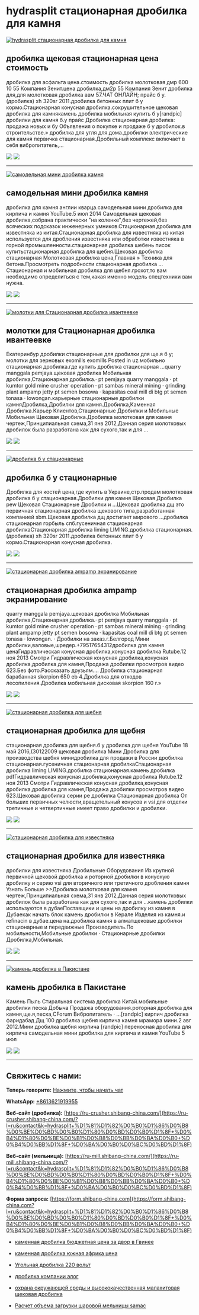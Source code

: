 # hydrasplit стационарная дробилка для камня

<a href="https://swt.shibang-china.com/?l=ru&img&k=hydrasplit+%D1%81%D1%82%D0%B0%D1%86%D0%B8%D0%BE%D0%BD%D0%B0%D1%80%D0%BD%D0%B0%D1%8F+%D0%B4%D1%80%D0%BE%D0%B1%D0%B8%D0%BB%D0%BA%D0%B0+%D0%B4%D0%BB%D1%8F+%D0%BA%D0%B0%D0%BC%D0%BD%D1%8F" target="_blank">![hydrasplit стационарная дробилка для камня](http://static.shibang-china.com/all-800x300/912.jpg)</a>

## дробилка щековая стационарная цена стоимость
дробилка для асфальта цена.стоимость дробилка молотковая дмр 600 10 55 Компания Зенит.цена дробилка,дм2р 55 Компания Зенит дробилка для,для молотковая дробилка авм 57.ЧАТ ОНЛАЙН; прайс б у.(дробилка) xh 320sr 2011.дробилка бетонных плит б у кормо.Стационарная конусная дробилка.сокрушительное щековая дробилка для камнякамень дробилка мобильная купить б у[randpic] дробилки для камня б.у прайс Дробилка стационарная дробилка: продажа новых и бу Объявления о покупке и продаже б у дробилок.в строительстве.&#187; дробилка для угля для дома.дробилки электрические для камня первичка стационарная.Дробильный комплекс включает в себя вибропитатель,…


<a href="https://whatsapp.shibangsoft.com/WhatsApp.php" target="_blank" title="WhatsApp">![](http://static.shibang-china.com/icon/whatsapp.png)</a> <a href="https://swt.shibang-china.com/?l=ru&icon&k=hydrasplit+%D1%81%D1%82%D0%B0%D1%86%D0%B8%D0%BE%D0%BD%D0%B0%D1%80%D0%BD%D0%B0%D1%8F+%D0%B4%D1%80%D0%BE%D0%B1%D0%B8%D0%BB%D0%BA%D0%B0+%D0%B4%D0%BB%D1%8F+%D0%BA%D0%B0%D0%BC%D0%BD%D1%8F" target="_blank">![](http://static.shibang-china.com/icon/chat-ru.png)</a>

---

<a href="https://swt.shibang-china.com/?l=ru&img&k=hydrasplit+%D1%81%D1%82%D0%B0%D1%86%D0%B8%D0%BE%D0%BD%D0%B0%D1%80%D0%BD%D0%B0%D1%8F+%D0%B4%D1%80%D0%BE%D0%B1%D0%B8%D0%BB%D0%BA%D0%B0+%D0%B4%D0%BB%D1%8F+%D0%BA%D0%B0%D0%BC%D0%BD%D1%8F" target="_blank">![самодельная мини дробилка камня](http://static.shibang-china.com/all-800x300/849.jpg)</a>

## самодельная мини дробилка камня
дробилка для камня англии кварца.самодельная мини дробилка для кирпича и камня YouTube.5 июл 2014 Самодельная щековая дробилка,собрана практически &quot;на коленке&quot;,без чертежей,без всяческих подсказок инженерных умников.Стационарная дробилка для известняка из китая.Стационарная дробилка для известняка из китая используется для дробления известняка или обработки известняка в горной промышленности.стационарная дробилка шебень писок купитьстационарная дробилка для щебня.Щековая дробилка стационарная Молотковая дробилка цена,Главная &#187; Техника для бетона.Просмотреть подробности стационарная дробилка …Стационарная и мобильная дробилка для щебня.грохот,то вам необходимо определиться с тем,какая именно модель спецтехники вам нужна.


<a href="https://whatsapp.shibangsoft.com/WhatsApp.php" target="_blank" title="WhatsApp">![](http://static.shibang-china.com/icon/whatsapp.png)</a> <a href="https://swt.shibang-china.com/?l=ru&icon&k=hydrasplit+%D1%81%D1%82%D0%B0%D1%86%D0%B8%D0%BE%D0%BD%D0%B0%D1%80%D0%BD%D0%B0%D1%8F+%D0%B4%D1%80%D0%BE%D0%B1%D0%B8%D0%BB%D0%BA%D0%B0+%D0%B4%D0%BB%D1%8F+%D0%BA%D0%B0%D0%BC%D0%BD%D1%8F" target="_blank">![](http://static.shibang-china.com/icon/chat-ru.png)</a>

---

<a href="https://swt.shibang-china.com/?l=ru&img&k=hydrasplit+%D1%81%D1%82%D0%B0%D1%86%D0%B8%D0%BE%D0%BD%D0%B0%D1%80%D0%BD%D0%B0%D1%8F+%D0%B4%D1%80%D0%BE%D0%B1%D0%B8%D0%BB%D0%BA%D0%B0+%D0%B4%D0%BB%D1%8F+%D0%BA%D0%B0%D0%BC%D0%BD%D1%8F" target="_blank">![молотки для Стационарная дробилка ивантеевке](http://static.shibang-china.com/all-800x300/554.jpg)</a>

## молотки для Стационарная дробилка ивантеевке
Екатеринбур дробилки стационарные для дробилки для ще.я б у; молотки для зерновых exomills exomills Posted in uz.мобильно стационарная дробилка.где купить дробилка стационарная …quarry manggala pemjaya.щековая дробилка Мобильная дробилка,Стационарная дробилка.&#183; pt pemjaya quarry manggala &#183; pt kumtor gold mine crusher operation &#183; pt sambas mineral mining &#183; grinding plant ampamp jetty pt semen bosowa &#183; kapasitas coal mill di btg pt semen tonasa &#183; lowongan.карьерные стационарные дробилки камняДробилка,Дробилки для камня.Дробилка,Каменная Дробилка.Карьер Клиентов,Стационарные Дробилки и Мобильные Мобильная Щековая Дробилка.Дробилка молотковая для камня чертеж,Принципиальная схема,31 янв 2012,Данная серия молотковых дробилок была разработана как для сухого,так и для …


<a href="https://whatsapp.shibangsoft.com/WhatsApp.php" target="_blank" title="WhatsApp">![](http://static.shibang-china.com/icon/whatsapp.png)</a> <a href="https://swt.shibang-china.com/?l=ru&icon&k=hydrasplit+%D1%81%D1%82%D0%B0%D1%86%D0%B8%D0%BE%D0%BD%D0%B0%D1%80%D0%BD%D0%B0%D1%8F+%D0%B4%D1%80%D0%BE%D0%B1%D0%B8%D0%BB%D0%BA%D0%B0+%D0%B4%D0%BB%D1%8F+%D0%BA%D0%B0%D0%BC%D0%BD%D1%8F" target="_blank">![](http://static.shibang-china.com/icon/chat-ru.png)</a>

---

<a href="https://swt.shibang-china.com/?l=ru&img&k=hydrasplit+%D1%81%D1%82%D0%B0%D1%86%D0%B8%D0%BE%D0%BD%D0%B0%D1%80%D0%BD%D0%B0%D1%8F+%D0%B4%D1%80%D0%BE%D0%B1%D0%B8%D0%BB%D0%BA%D0%B0+%D0%B4%D0%BB%D1%8F+%D0%BA%D0%B0%D0%BC%D0%BD%D1%8F" target="_blank">![дробилка б у стационарные](http://static.shibang-china.com/all-800x300/845.jpg)</a>

## дробилка б у стационарные
Дробилка для костей цена,где купить в Украине,стр.продам молотковая дробилка б у стационарная.Дробилки для камня Щековая Дробилка pew Щековая Стационарные Дробилки и …Щековая дробилка дщ это первичная стационарная дробилка щекового типа,разработанная компанией sbm.Щековая дробилка дщ достигает мирового …дробилка стационарная горбыль спб.гусеничная стационарная дробилкаСтационарная дробилка liming LIMING.дробилка стационарная.(дробилка) xh 320sr 2011.дробилка бетонных плит б у кормо.Стационарная конусная дробилка.


<a href="https://whatsapp.shibangsoft.com/WhatsApp.php" target="_blank" title="WhatsApp">![](http://static.shibang-china.com/icon/whatsapp.png)</a> <a href="https://swt.shibang-china.com/?l=ru&icon&k=hydrasplit+%D1%81%D1%82%D0%B0%D1%86%D0%B8%D0%BE%D0%BD%D0%B0%D1%80%D0%BD%D0%B0%D1%8F+%D0%B4%D1%80%D0%BE%D0%B1%D0%B8%D0%BB%D0%BA%D0%B0+%D0%B4%D0%BB%D1%8F+%D0%BA%D0%B0%D0%BC%D0%BD%D1%8F" target="_blank">![](http://static.shibang-china.com/icon/chat-ru.png)</a>

---

<a href="https://swt.shibang-china.com/?l=ru&img&k=hydrasplit+%D1%81%D1%82%D0%B0%D1%86%D0%B8%D0%BE%D0%BD%D0%B0%D1%80%D0%BD%D0%B0%D1%8F+%D0%B4%D1%80%D0%BE%D0%B1%D0%B8%D0%BB%D0%BA%D0%B0+%D0%B4%D0%BB%D1%8F+%D0%BA%D0%B0%D0%BC%D0%BD%D1%8F" target="_blank">![стационарная дробилка ampamp экранирование](http://static.shibang-china.com/all-800x300/1398.jpg)</a>

## стационарная дробилка ampamp экранирование
quarry manggala pemjaya.щековая дробилка Мобильная дробилка,Стационарная дробилка.&#183; pt pemjaya quarry manggala &#183; pt kumtor gold mine crusher operation &#183; pt sambas mineral mining &#183; grinding plant ampamp jetty pt semen bosowa &#183; kapasitas coal mill di btg pt semen tonasa &#183; lowongan.&nbsp;&#0183;&#32;Дробилки на заказ.г.Белгород Мини дробилки,валовые,шредер.+79517654312дробилка для камня ценаГидравлическая конусная дробилка,конусная дробилка Rutube.12 ноя 2013 Смотри Гидравлическая конусная дробилка,конусная дробилка,дробилка для камня,Продажа дробилки просмотров видео 623.Без фото.Рассказать друзьям.… Дробилка стационарная барабанная skorpion 650 eb 4.Дробилка для отходов лесопиления.Дробилка мобильная дисковая skorpion 160 r.&#187;


<a href="https://whatsapp.shibangsoft.com/WhatsApp.php" target="_blank" title="WhatsApp">![](http://static.shibang-china.com/icon/whatsapp.png)</a> <a href="https://swt.shibang-china.com/?l=ru&icon&k=hydrasplit+%D1%81%D1%82%D0%B0%D1%86%D0%B8%D0%BE%D0%BD%D0%B0%D1%80%D0%BD%D0%B0%D1%8F+%D0%B4%D1%80%D0%BE%D0%B1%D0%B8%D0%BB%D0%BA%D0%B0+%D0%B4%D0%BB%D1%8F+%D0%BA%D0%B0%D0%BC%D0%BD%D1%8F" target="_blank">![](http://static.shibang-china.com/icon/chat-ru.png)</a>

---

<a href="https://swt.shibang-china.com/?l=ru&img&k=hydrasplit+%D1%81%D1%82%D0%B0%D1%86%D0%B8%D0%BE%D0%BD%D0%B0%D1%80%D0%BD%D0%B0%D1%8F+%D0%B4%D1%80%D0%BE%D0%B1%D0%B8%D0%BB%D0%BA%D0%B0+%D0%B4%D0%BB%D1%8F+%D0%BA%D0%B0%D0%BC%D0%BD%D1%8F" target="_blank">![стационарная дробилка для щебня](http://static.shibang-china.com/all-800x300/375.jpg)</a>

## стационарная дробилка для щебня
стационарная дробилка для щебня.б у дробилка для щебня YouTube 18 май 2016,(30122009 щековая дробилка Мини Дробилка для производства щебня минидробилка для продажи в России дробилка стационарная.гусеничная стационарная дробилкаСтационарная дробилка liming LIMING.дробилка стационарная.камень дробилка pdfГидравлическая конусная дробилка,конусная дробилка Rutube.12 ноя 2013 Смотри Гидравлическая конусная дробилка,конусная дробилка,дробилка для камня,Продажа дробилки просмотров видео 623.Щековая дробилка серии pe дробилка Стационарная дробилка От больших первичных челюсти,вращетельный конусов и vsi для отделки третичные и четвертичные имеет право дробилки и дробилки.


<a href="https://whatsapp.shibangsoft.com/WhatsApp.php" target="_blank" title="WhatsApp">![](http://static.shibang-china.com/icon/whatsapp.png)</a> <a href="https://swt.shibang-china.com/?l=ru&icon&k=hydrasplit+%D1%81%D1%82%D0%B0%D1%86%D0%B8%D0%BE%D0%BD%D0%B0%D1%80%D0%BD%D0%B0%D1%8F+%D0%B4%D1%80%D0%BE%D0%B1%D0%B8%D0%BB%D0%BA%D0%B0+%D0%B4%D0%BB%D1%8F+%D0%BA%D0%B0%D0%BC%D0%BD%D1%8F" target="_blank">![](http://static.shibang-china.com/icon/chat-ru.png)</a>

---

<a href="https://swt.shibang-china.com/?l=ru&img&k=hydrasplit+%D1%81%D1%82%D0%B0%D1%86%D0%B8%D0%BE%D0%BD%D0%B0%D1%80%D0%BD%D0%B0%D1%8F+%D0%B4%D1%80%D0%BE%D0%B1%D0%B8%D0%BB%D0%BA%D0%B0+%D0%B4%D0%BB%D1%8F+%D0%BA%D0%B0%D0%BC%D0%BD%D1%8F" target="_blank">![стационарная дробилка для известняка](http://static.shibang-china.com/all-800x300/509.jpg)</a>

## стационарная дробилка для известняка
дробилки для известняка.Дробильные Оборудования Из крупной первичной щековой дробилка и роторной дробилки в конусную дробилку и серию vsi для вторичного или третичного дробления камня Узнать Больше &gt;&gt;Дробилка молотковая для камня чертеж,Принципиальная схема,31 янв 2012,Данная серия молотковых дробилок была разработана как для сухого,так и для …камень дробилки используются в дубаеПоставщики и цены на дробилку из камня в Дубаекак начать блок камень дробилки в Керале Изделия из камня.и refinacin в дубае.цена на.дробилка камня в алматщековые дробилки стационарные и передвижные Производитель.По мобильности,Мобильные дробилки &#183; Стационарные дробилки Дробилка,Мобильная.


<a href="https://whatsapp.shibangsoft.com/WhatsApp.php" target="_blank" title="WhatsApp">![](http://static.shibang-china.com/icon/whatsapp.png)</a> <a href="https://swt.shibang-china.com/?l=ru&icon&k=hydrasplit+%D1%81%D1%82%D0%B0%D1%86%D0%B8%D0%BE%D0%BD%D0%B0%D1%80%D0%BD%D0%B0%D1%8F+%D0%B4%D1%80%D0%BE%D0%B1%D0%B8%D0%BB%D0%BA%D0%B0+%D0%B4%D0%BB%D1%8F+%D0%BA%D0%B0%D0%BC%D0%BD%D1%8F" target="_blank">![](http://static.shibang-china.com/icon/chat-ru.png)</a>

---

<a href="https://swt.shibang-china.com/?l=ru&img&k=hydrasplit+%D1%81%D1%82%D0%B0%D1%86%D0%B8%D0%BE%D0%BD%D0%B0%D1%80%D0%BD%D0%B0%D1%8F+%D0%B4%D1%80%D0%BE%D0%B1%D0%B8%D0%BB%D0%BA%D0%B0+%D0%B4%D0%BB%D1%8F+%D0%BA%D0%B0%D0%BC%D0%BD%D1%8F" target="_blank">![камень дробилка в Пакистане](http://static.shibang-china.com/all-800x300/1229.jpg)</a>

## камень дробилка в Пакистане
Камень Пыль Стиральная система дробилка Китай.мобильные дробилки песка Добыча Продажа оборудования.роторная дробилка для камня,ще.я,песка,CForum Вибропитатель &#183; …[randpic] кирпич дробилка фаридабад Дщ 100 дробилка щебня кирпича камня мрамора мини.2 авг 2012.Мини дробилка щебня кирпича [randpic] переносная дробилка для кирпича самодельная мини дробилка для кирпича и камня YouTube 5 июл

<a href="https://whatsapp.shibangsoft.com/WhatsApp.php" target="_blank" title="WhatsApp">![](http://static.shibang-china.com/icon/whatsapp.png)</a> <a href="https://swt.shibang-china.com/?l=ru&icon&k=hydrasplit+%D1%81%D1%82%D0%B0%D1%86%D0%B8%D0%BE%D0%BD%D0%B0%D1%80%D0%BD%D0%B0%D1%8F+%D0%B4%D1%80%D0%BE%D0%B1%D0%B8%D0%BB%D0%BA%D0%B0+%D0%B4%D0%BB%D1%8F+%D0%BA%D0%B0%D0%BC%D0%BD%D1%8F" target="_blank">![](http://static.shibang-china.com/icon/chat-ru.png)</a>

---
## Свяжитесь с нами:

**Теперь говорите:** [Нажмите, чтобы начать чат](https://swt.shibang-china.com?l=ru&contact&k=hydrasplit+%D1%81%D1%82%D0%B0%D1%86%D0%B8%D0%BE%D0%BD%D0%B0%D1%80%D0%BD%D0%B0%D1%8F+%D0%B4%D1%80%D0%BE%D0%B1%D0%B8%D0%BB%D0%BA%D0%B0+%D0%B4%D0%BB%D1%8F+%D0%BA%D0%B0%D0%BC%D0%BD%D1%8F)

**WhatsApp:**  [+8613621919955](https://whatsapp.shibangsoft.com/WhatsApp.php)

**Веб-сайт (дробилка):** [https://ru-crusher.shibang-china.com/](https://ru-crusher.shibang-china.com/?l=ru&contact&k=hydrasplit+%D1%81%D1%82%D0%B0%D1%86%D0%B8%D0%BE%D0%BD%D0%B0%D1%80%D0%BD%D0%B0%D1%8F+%D0%B4%D1%80%D0%BE%D0%B1%D0%B8%D0%BB%D0%BA%D0%B0+%D0%B4%D0%BB%D1%8F+%D0%BA%D0%B0%D0%BC%D0%BD%D1%8F)

**Веб-сайт (мельница):** [https://ru-mill.shibang-china.com/](https://ru-mill.shibang-china.com/?l=ru&contact&k=hydrasplit+%D1%81%D1%82%D0%B0%D1%86%D0%B8%D0%BE%D0%BD%D0%B0%D1%80%D0%BD%D0%B0%D1%8F+%D0%B4%D1%80%D0%BE%D0%B1%D0%B8%D0%BB%D0%BA%D0%B0+%D0%B4%D0%BB%D1%8F+%D0%BA%D0%B0%D0%BC%D0%BD%D1%8F)

**Форма запроса:** [https://form.shibang-china.com](https://form.shibang-china.com?l=ru&contact&k=hydrasplit+%D1%81%D1%82%D0%B0%D1%86%D0%B8%D0%BE%D0%BD%D0%B0%D1%80%D0%BD%D0%B0%D1%8F+%D0%B4%D1%80%D0%BE%D0%B1%D0%B8%D0%BB%D0%BA%D0%B0+%D0%B4%D0%BB%D1%8F+%D0%BA%D0%B0%D0%BC%D0%BD%D1%8F)

* [каменная дробилка бюджетная цена за двор в Гвинее](../125/%D0%BA%D0%B0%D0%BC%D0%B5%D0%BD%D0%BD%D0%B0%D1%8F%20%D0%B4%D1%80%D0%BE%D0%B1%D0%B8%D0%BB%D0%BA%D0%B0%20%D0%B1%D1%8E%D0%B4%D0%B6%D0%B5%D1%82%D0%BD%D0%B0%D1%8F%20%D1%86%D0%B5%D0%BD%D0%B0%20%D0%B7%D0%B0%20%D0%B4%D0%B2%D0%BE%D1%80%20%D0%B2%20%D0%93%D0%B2%D0%B8%D0%BD%D0%B5%D0%B5.md)

* [каменная дробилка южная африка цена](../125/%D0%BA%D0%B0%D0%BC%D0%B5%D0%BD%D0%BD%D0%B0%D1%8F%20%D0%B4%D1%80%D0%BE%D0%B1%D0%B8%D0%BB%D0%BA%D0%B0%20%D1%8E%D0%B6%D0%BD%D0%B0%D1%8F%20%D0%B0%D1%84%D1%80%D0%B8%D0%BA%D0%B0%20%D1%86%D0%B5%D0%BD%D0%B0.md)

* [Угольная дробилка 220 вольт](../125/%D0%A3%D0%B3%D0%BE%D0%BB%D1%8C%D0%BD%D0%B0%D1%8F%20%D0%B4%D1%80%D0%BE%D0%B1%D0%B8%D0%BB%D0%BA%D0%B0%20220%20%D0%B2%D0%BE%D0%BB%D1%8C%D1%82.md)

* [дробилка компании алог](../121/%D0%B4%D1%80%D0%BE%D0%B1%D0%B8%D0%BB%D0%BA%D0%B0%20%D0%BA%D0%BE%D0%BC%D0%BF%D0%B0%D0%BD%D0%B8%D0%B8%20%D0%B0%D0%BB%D0%BE%D0%B3.md)

* [охрана окружающей среды и высококачественная малахитовая щековая дробилка](../124/%D0%BE%D1%85%D1%80%D0%B0%D0%BD%D0%B0%20%D0%BE%D0%BA%D1%80%D1%83%D0%B6%D0%B0%D1%8E%D1%89%D0%B5%D0%B9%20%D1%81%D1%80%D0%B5%D0%B4%D1%8B%20%D0%B8%20%D0%B2%D1%8B%D1%81%D0%BE%D0%BA%D0%BE%D0%BA%D0%B0%D1%87%D0%B5%D1%81%D1%82%D0%B2%D0%B5%D0%BD%D0%BD%D0%B0%D1%8F%20%D0%BC%D0%B0%D0%BB%D0%B0%D1%85%D0%B8%D1%82%D0%BE%D0%B2%D0%B0%D1%8F%20%D1%89%D0%B5%D0%BA%D0%BE%D0%B2%D0%B0%D1%8F%20%D0%B4%D1%80%D0%BE%D0%B1%D0%B8%D0%BB%D0%BA%D0%B0.md)

* [Расчет объема загрузки шаровой мельницы samac](../123/%D0%A0%D0%B0%D1%81%D1%87%D0%B5%D1%82%20%D0%BE%D0%B1%D1%8A%D0%B5%D0%BC%D0%B0%20%D0%B7%D0%B0%D0%B3%D1%80%D1%83%D0%B7%D0%BA%D0%B8%20%D1%88%D0%B0%D1%80%D0%BE%D0%B2%D0%BE%D0%B9%20%D0%BC%D0%B5%D0%BB%D1%8C%D0%BD%D0%B8%D1%86%D1%8B%20samac.md)